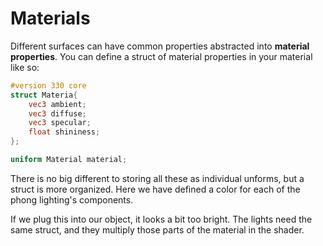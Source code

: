 # Materials

Different surfaces can have common properties abstracted into **material properties**. You can define a struct of material properties in your material like so:

```GLSL
#version 330 core
struct Materia{
    vec3 ambient;
    vec3 diffuse;
    vec3 specular;
    float shininess;
};

uniform Material material;
```

There is no big different to storing all these as individual unforms, but a struct is more organized. Here we have defined a color for each of the phong lighting's components. 

If we plug this into our object, it looks a bit too bright. The lights need the same struct, and they multiply those parts of the material in the shader.


